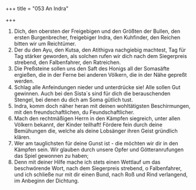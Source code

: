 +++
title = "053 An Indra"

+++


1.	Dich, den obersten der Freigebigen und den Größten der Bullen, den ersten Burgenbrecher, freigebiger Indra, den Kuhfinder, den Reichen bitten wir um Reichtümer.
2.	Der du den Ayu, den Kutsa, den Atithigva nachgiebig machtest, Tag für Tag stärker geworden, als solchen rufen wir dich nach dem Siegerpreis strebend, den Falbenfahrer, den Ratreichen.
3.	Die Preßsteine sollen uns den Saft des Honigs all der Somasäfte ergießen, die in der Ferne bei anderen Völkern, die in der Nähe gepreßt werden.
4.	Schlag alle Anfeindungen nieder und unterdrücke sie! Alle sollen Gut gewinnen. Auch bei den Sista´s sind für dich die berauschenden Stengel, bei denen du dich am Soma gütlich tust.
5.	Indra, komm doch näher heran mit deinen wohltätigsten Beschirmungen, mit den freundschaftlichen, du Feundschaftlicher.
6.	Mach den rechtmäßigen Herrn in den Kämpfen siegreich, unter allen Völkern bekannt, der Kinder teilhaft! Fördere fein durch deine Bemühungen die, welche als deine Lobsänger ihren Geist gründlich klären.
7.	Wer am tauglichsten für deine Gunst ist - die möchten wir dir in den Kämpfen sein. Wir glauben durch unsere Opfer und Götteranrufungen das Spiel gewonnen zu haben;
8.	Denn mit deiner Hilfe mache ich stets einen Wettlauf um das beschwörende Wort, nach dem Siegerpreis strebend, o Falbenfahrer, und ich schließe nur mit dir einen Bund, nach Roß und Rind verlangend, im Anbeginn der Dichtung.



